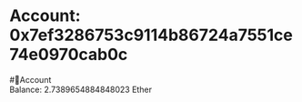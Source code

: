 
Account: 0x7ef3286753c9114b86724a7551ce74e0970cab0c
===================================================
  
#📜Account  
Balance: 2.7389654884848023 Ether
